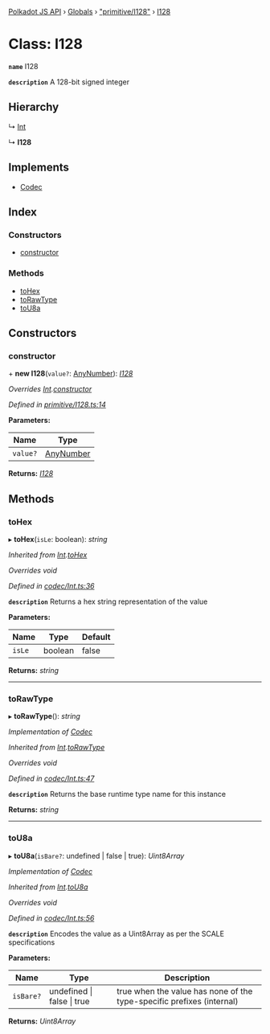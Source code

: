 [Polkadot JS API](../README.md) › [Globals](../globals.md) › ["primitive/I128"](../modules/_primitive_i128_.md) › [I128](_primitive_i128_.i128.md)

# Class: I128

**`name`** I128

**`description`** 
A 128-bit signed integer

## Hierarchy

  ↳ [Int](_codec_int_.int.md)

  ↳ **I128**

## Implements

* [Codec](../interfaces/_types_.codec.md)

## Index

### Constructors

* [constructor](_primitive_i128_.i128.md#constructor)

### Methods

* [toHex](_primitive_i128_.i128.md#tohex)
* [toRawType](_primitive_i128_.i128.md#torawtype)
* [toU8a](_primitive_i128_.i128.md#tou8a)

## Constructors

###  constructor

\+ **new I128**(`value?`: [AnyNumber](../modules/_types_.md#anynumber)): *[I128](_primitive_i128_.i128.md)*

*Overrides [Int](_codec_int_.int.md).[constructor](_codec_int_.int.md#constructor)*

*Defined in [primitive/I128.ts:14](https://github.com/polkadot-js/api/blob/6075a21efb/packages/types/src/primitive/I128.ts#L14)*

**Parameters:**

Name | Type |
------ | ------ |
`value?` | [AnyNumber](../modules/_types_.md#anynumber) |

**Returns:** *[I128](_primitive_i128_.i128.md)*

## Methods

###  toHex

▸ **toHex**(`isLe`: boolean): *string*

*Inherited from [Int](_codec_int_.int.md).[toHex](_codec_int_.int.md#tohex)*

*Overrides void*

*Defined in [codec/Int.ts:36](https://github.com/polkadot-js/api/blob/6075a21efb/packages/types/src/codec/Int.ts#L36)*

**`description`** Returns a hex string representation of the value

**Parameters:**

Name | Type | Default |
------ | ------ | ------ |
`isLe` | boolean | false |

**Returns:** *string*

___

###  toRawType

▸ **toRawType**(): *string*

*Implementation of [Codec](../interfaces/_types_.codec.md)*

*Inherited from [Int](_codec_int_.int.md).[toRawType](_codec_int_.int.md#torawtype)*

*Overrides void*

*Defined in [codec/Int.ts:47](https://github.com/polkadot-js/api/blob/6075a21efb/packages/types/src/codec/Int.ts#L47)*

**`description`** Returns the base runtime type name for this instance

**Returns:** *string*

___

###  toU8a

▸ **toU8a**(`isBare?`: undefined | false | true): *Uint8Array*

*Implementation of [Codec](../interfaces/_types_.codec.md)*

*Inherited from [Int](_codec_int_.int.md).[toU8a](_codec_int_.int.md#tou8a)*

*Overrides void*

*Defined in [codec/Int.ts:56](https://github.com/polkadot-js/api/blob/6075a21efb/packages/types/src/codec/Int.ts#L56)*

**`description`** Encodes the value as a Uint8Array as per the SCALE specifications

**Parameters:**

Name | Type | Description |
------ | ------ | ------ |
`isBare?` | undefined &#124; false &#124; true | true when the value has none of the type-specific prefixes (internal)  |

**Returns:** *Uint8Array*
